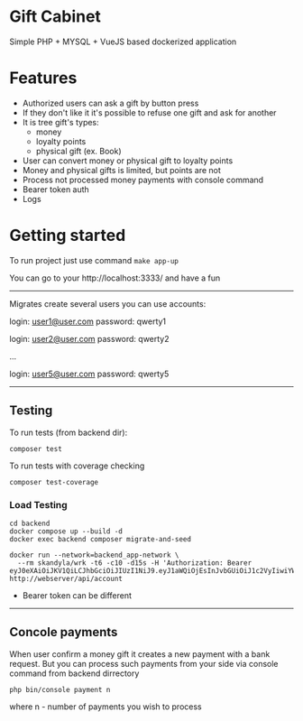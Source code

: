 # Gift Cabinet

Simple PHP + MYSQL + VueJS based dockerized application

# Features

- Authorized users can ask a gift by button press
- If they don't like it it's possible to refuse one gift and ask for another
- It is tree gift's types:
  - money
  - loyalty points
  - physical gift (ex. Book)
- User can convert money or physical gift to loyalty points
- Money and physical gifts is limited, but points are not
- Process not processed money payments with console command
- Bearer token auth
- Logs

# Getting started

To run project just use command
`make app-up`

You can go to your http://localhost:3333/ and have a fun

---

Migrates create several users you can use accounts:

login: user1@user.com
password: qwerty1

login: user2@user.com
password: qwerty2

...

login: user5@user.com
password: qwerty5

---

## Testing

To run tests (from backend dir):

```
composer test
```

To run tests with coverage checking

```
composer test-coverage
```

### Load Testing

```
cd backend
docker compose up --build -d
docker exec backend composer migrate-and-seed

docker run --network=backend_app-network \
  --rm skandyla/wrk -t6 -c10 -d15s -H 'Authorization: Bearer eyJ0eXAiOiJKV1QiLCJhbGciOiJIUzI1NiJ9.eyJ1aWQiOjEsInJvbGUiOiJ1c2VyIiwiYWN0aW9uIjoiYXV0aDphY2Nlc3MiLCJleHAiOjE3Njc4OTI1ODB9.WeC3Ync76gDcKjcDirNBT0fkwjm_wchoV1uYxgrnwUU' http://webserver/api/account

```

- Bearer token can be different

---

## Concole payments

When user confirm a money gift it creates a new payment with a bank request.
But you can process such payments from your side via console command from backend dirrectory

```
php bin/console payment n

```

where n - number of payments you wish to process
